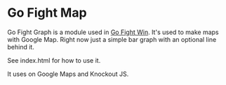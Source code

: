 Go Fight Map
===

Go Fight Graph is a module used in [Go Fight Win](https://github.com/mojowen/Go-Fight-Win). It's used to make maps with Google Map. Right now just a simple bar graph with an optional line behind it.

See index.html for how to use it.

It uses on Google Maps and Knockout JS.